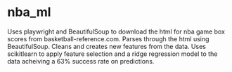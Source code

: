 # nba_ml
Uses playwright and BeautifulSoup to download the html for nba game box scores from basketball-reference.com.
Parses through the html using BeautifulSoup.
Cleans and creates new features from the data.
Uses scikitlearn to apply feature selection and a ridge regression model to the data acheiving a 63% success rate on predictions.
